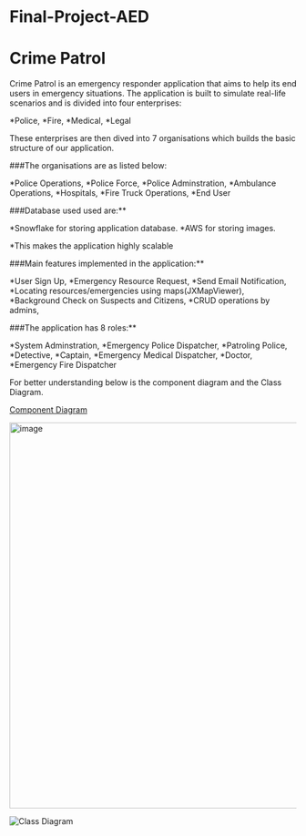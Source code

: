 # Final-Project-AED

# Crime Patrol

Crime Patrol is an emergency responder application that aims to help its end users in emergency situations. The application is built to simulate real-life scenarios and is divided into four enterprises:

*Police,
*Fire,
*Medical,
*Legal

These enterprises are then dived into 7 organisations which builds the basic structure of our application.

###The organisations are as listed below:

  *Police Operations,
  *Police Force,
  *Police Adminstration,
  *Ambulance Operations,
  *Hospitals,
  *Fire Truck Operations,
  *End User


###Database used used are:**

  *Snowflake for storing application database.
  *AWS for storing images.

  *This makes the application highly scalable

###Main features implemented in the application:**

  *User Sign Up,
  *Emergency Resource Request,
  *Send Email Notification,
  *Locating resources/emergencies using maps(JXMapViewer),
  *Background Check on Suspects and Citizens,
  *CRUD operations by admins,

###The application has 8 roles:**

  *System Adminstration,
  *Emergency Police Dispatcher,
  *Patroling Police,
  *Detective,
  *Captain,
  *Emergency Medical Dispatcher,
  *Doctor,
  *Emergency Fire Dispatcher


For better understanding below is the component diagram and the Class Diagram.

[Component Diagram](https://user-images.githubusercontent.com/114356277/206962316-d60b332e-61b5-4fe3-8ee5-ca25f37a0938.png)


<img width="678" alt="image" src="https://user-images.githubusercontent.com/98195578/206963795-b6eb1617-e23e-4ade-bbb0-ddbc5276b507.png">




![Class Diagram](https://user-images.githubusercontent.com/114356277/206963348-2ecbd768-af11-4431-9c4b-3d02c80b3513.png)


